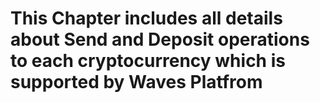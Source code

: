 # **This Chapter includes all details about Send and Deposit operations to each cryptocurrency which is supported by Waves Platfrom**



